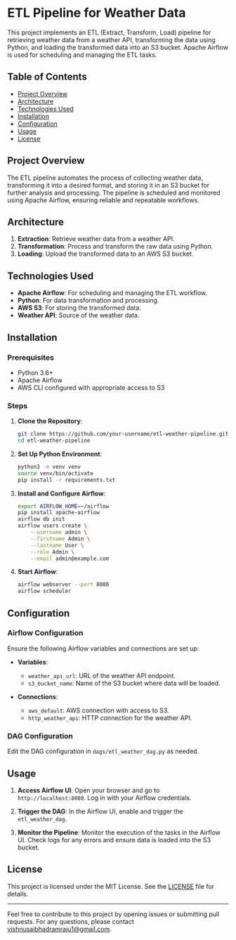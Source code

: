 # ETL Pipeline for Weather Data

This project implements an ETL (Extract, Transform, Load) pipeline for retrieving weather data from a weather API, transforming the data using Python, and loading the transformed data into an S3 bucket. Apache Airflow is used for scheduling and managing the ETL tasks.

## Table of Contents

- [Project Overview](#project-overview)
- [Architecture](#architecture)
- [Technologies Used](#technologies-used)
- [Installation](#installation)
- [Configuration](#configuration)
- [Usage](#usage)
- [License](#license)

## Project Overview

The ETL pipeline automates the process of collecting weather data, transforming it into a desired format, and storing it in an S3 bucket for further analysis and processing. The pipeline is scheduled and monitored using Apache Airflow, ensuring reliable and repeatable workflows.

## Architecture

1. **Extraction**: Retrieve weather data from a weather API.
2. **Transformation**: Process and transform the raw data using Python.
3. **Loading**: Upload the transformed data to an AWS S3 bucket.

## Technologies Used

- **Apache Airflow**: For scheduling and managing the ETL workflow.
- **Python**: For data transformation and processing.
- **AWS S3**: For storing the transformed data.
- **Weather API**: Source of the weather data.

## Installation

### Prerequisites

- Python 3.6+
- Apache Airflow
- AWS CLI configured with appropriate access to S3

### Steps

1. **Clone the Repository**:
    ```bash
    git clone https://github.com/your-username/etl-weather-pipeline.git
    cd etl-weather-pipeline
    ```

2. **Set Up Python Environment**:
    ```bash
    python3 -m venv venv
    source venv/bin/activate
    pip install -r requirements.txt
    ```

3. **Install and Configure Airflow**:
    ```bash
    export AIRFLOW_HOME=~/airflow
    pip install apache-airflow
    airflow db init
    airflow users create \
        --username admin \
        --firstname Admin \
        --lastname User \
        --role Admin \
        --email admin@example.com
    ```

4. **Start Airflow**:
    ```bash
    airflow webserver --port 8080
    airflow scheduler
    ```

## Configuration

### Airflow Configuration

Ensure the following Airflow variables and connections are set up:

- **Variables**:
    - `weather_api_url`: URL of the weather API endpoint.
    - `s3_bucket_name`: Name of the S3 bucket where data will be loaded.

- **Connections**:
    - `aws_default`: AWS connection with access to S3.
    - `http_weather_api`: HTTP connection for the weather API.

### DAG Configuration

Edit the DAG configuration in `dags/etl_weather_dag.py` as needed.

## Usage

1. **Access Airflow UI**:
   Open your browser and go to `http://localhost:8080`. Log in with your Airflow credentials.

2. **Trigger the DAG**:
   In the Airflow UI, enable and trigger the `etl_weather_dag`.

3. **Monitor the Pipeline**:
   Monitor the execution of the tasks in the Airflow UI. Check logs for any errors and ensure data is loaded into the S3 bucket.

## License

This project is licensed under the MIT License. See the [LICENSE](LICENSE) file for details.

---

Feel free to contribute to this project by opening issues or submitting pull requests. For any questions, please contact [vishnusaibhadramraju1@gmail.com](mailto:yVoishnusaibhadramraju1@gmail.com).
